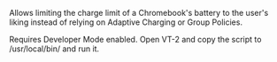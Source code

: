 Allows limiting the charge limit of a Chromebook's battery to the user's liking instead of relying on Adaptive Charging or Group Policies. 

Requires Developer Mode enabled. Open VT-2 and copy the script to /usr/local/bin/ and run it.
